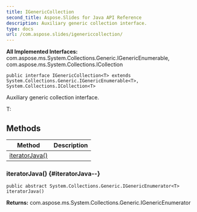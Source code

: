 ```yaml
---
title: IGenericCollection
second_title: Aspose.Slides for Java API Reference
description: Auxiliary generic collection interface.
type: docs
url: /com.aspose.slides/igenericcollection/
---
```

**All Implemented Interfaces:**
com.aspose.ms.System.Collections.Generic.IGenericEnumerable, com.aspose.ms.System.Collections.ICollection
```
public interface IGenericCollection<T> extends System.Collections.Generic.IGenericEnumerable<T>, System.Collections.ICollection<T>
```

Auxiliary generic collection interface.

T:
## Methods

| Method | Description |
| --- | --- |
| [iteratorJava()](#iteratorJava--) |  |
### iteratorJava() {#iteratorJava--}
```
public abstract System.Collections.Generic.IGenericEnumerator<T> iteratorJava()
```




**Returns:**
com.aspose.ms.System.Collections.Generic.IGenericEnumerator<T>
